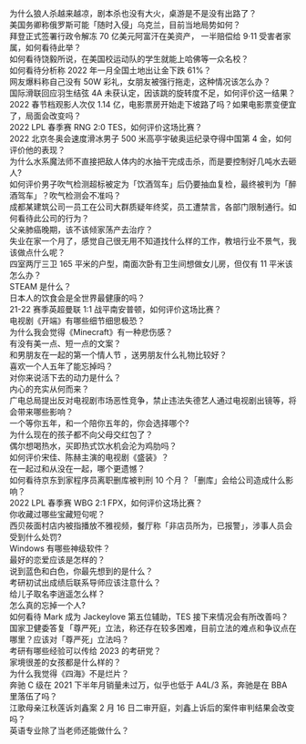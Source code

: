 为什么狼人杀越来越凉，剧本杀也没有大火，桌游是不是没有出路了？  
美国务卿称俄罗斯可能「随时入侵」乌克兰，目前当地局势如何？  
拜登正式签署行政令解冻 70 亿美元阿富汗在美资产， 一半赔偿给 9·11 受害者家属，如何看待此举？  
如何看待饶毅所说，在美国校运动队的学生就能上哈佛等一众名校？  
如何看待分析称 2022 年一月全国土地出让金下跌 61%？  
网友爆料称自己没有 50W 彩礼，女朋友被强行拖走，这种情况该怎么办？  
国际滑联回应羽生结弦 4A 未获认定，因该跳的旋转度不足，如何评价这一结果？  
2022 春节档观影人次仅 1.14 亿，电影票房开始走下坡路了吗？如果电影票变便宜了，局面会改变吗？  
2022 LPL 春季赛 RNG 2:0 TES，如何评价这场比赛？  
2022 北京冬奥会速度滑冰男子 500 米高亭宇破奥运纪录夺得中国第 4 金，如何评价他的表现？  
为什么水系魔法师不直接把敌人体内的水抽干完成击杀，而是要控制好几吨水去砸人?  
如何评价男子吹气检测超标被定为「饮酒驾车」后仍要抽血复检，最终被判为「醉酒驾车」？吹气检测会不准吗？  
成都某建筑公司一员工在公司大群质疑年终奖，员工遭禁言，各部门限制通行。如何看待此公司的行为？  
父亲肺癌晚期，该不该倾家荡产去治疗？  
失业在家一个月了，感觉自己很无用不知道找什么样的工作，教培行业不景气，我该做点什么呢？  
四室两厅三卫 165 平米的户型，南面次卧有卫生间想做女儿房，但仅有 11 平米该怎么办？  
STEAM 是什么？  
日本人的饮食会是全世界最健康的吗？  
21-22 赛季英超曼联 1:1 战平南安普顿，如何评价这场比赛？  
电视剧《开端》有哪些细节细思极恐？  
为什么我会觉得《Minecraft》有一种悲伤感？  
有没有美一点、短一点的文案？  
和男朋友在一起的第一个情人节 ，送男朋友什么礼物比较好？  
喜欢一个人五年了能忘掉吗？  
对你来说活下去的动力是什么？  
内心的充实从何而来？  
广电总局提出反对电视剧市场恶性竞争，禁止违法失德艺人通过电视剧出镜等，将会带来哪些影响？  
一个等你五年，和一个陪你五年的，你会选择哪个?  
为什么现在的孩子都不向父母交红包了？  
偶尔想喝热水，买即热式饮水机会沦为鸡肋吗？  
如何评价宋佳、陈赫主演的电视剧《盛装》？  
在一起过和从没在一起，哪个更遗憾？  
如何看待京东到家程序员离职删库被判刑 10 个月？「删库」会给公司造成什么影响？  
2022 LPL 春季赛 WBG 2:1 FPX，如何评价这场比赛？  
你收藏过哪些宝藏短句呢？  
西贝莜面村店内被指播放不雅视频，餐厅称「非店员所为，已报警」，涉事人员会受到什么处罚?  
Windows 有哪些神级软件？  
最好的恋爱应该是怎样的？  
说到蓝色和白色，你最先想到的是什么？  
考研初试出成绩后联系导师应该注意什么？  
给儿子取名李逍遥怎么样？  
怎么真的忘掉一个人?  
如何看待 Mark 成为 Jackeylove 第五位辅助，TES 接下来情况会有所改善吗？  
国家卫健委答复「尊严死」立法，称还存在较多困难，目前立法的难点和争议点在哪里？应该对「尊严死」立法吗？  
考研有哪些经验可以传给 2023 的考研党？  
家境很差的女孩都是什么样的？  
为什么我觉得《四海》不是烂片？  
奔驰 C 级在 2021 下半年月销量未过万，似乎也低于 A4L/3 系，奔驰是在 BBA 里落伍了吗？  
江歌母亲江秋莲诉刘鑫案 2 月 16 日二审开庭，刘鑫上诉后的案件审判结果会改变吗？  
英语专业除了当老师还能做什么？  
